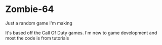 # Zombie-64
Just a random game I'm making

It's based off the Call Of Duty games.
I'm new to game development and most the code is from tutorials

